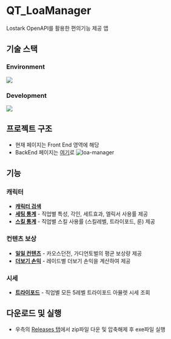 # QT_LoaManager
Lostark OpenAPI를 활용한 편의기능 제공 앱
## 기술 스택
### Environment
<img src="https://img.shields.io/badge/qt-41CD52?style=for-the-badge&logo=qt&logoColor=white"> 

### Development
<img src="https://img.shields.io/badge/c++-00599C?style=for-the-badge&logo=cplusplus&logoColor=white"> 

## 프로젝트 구조
- 현재 페이지는 Front End 영역에 해당
- BackEnd 페이지는 [여기](https://github.com/Wseop/LoaManagerServer)로
![loa-manager](https://github.com/Wseop/QT_LoaManager/assets/18005580/0c626eb4-46f2-459a-93fb-b63b6daba2f8)
## 기능
### 캐릭터
- **[캐릭터 검색](https://github.com/Wseop/QT_LoaManager/tree/master/function/character_search)**
- **[세팅 통계](https://github.com/Wseop/QT_LoaManager/tree/master/function/statistic_armory)** - 직업별 특성, 각인, 세트효과, 엘릭서 사용률 제공
- **[스킬 통계](https://github.com/Wseop/QT_LoaManager/tree/master/function/statistic_skill)** - 직업별 스킬 사용률 (스킬레벨, 트라이포드, 룬) 제공
### 컨텐츠 보상
- **[일일 컨텐츠](https://github.com/Wseop/QT_LoaManager/tree/master/function/statistic_daily)** - 카오스던전, 가디언토벌의 평균 보상량 제공
- **[더보기 손익](https://github.com/Wseop/QT_LoaManager/tree/master/function/raid_profit)** - 레이드별 더보기 손익을 계산하여 제공
### 시세
- **[트라이포드](https://github.com/Wseop/QT_LoaManager/tree/master/function/tripod_search)** - 직업별 모든 5레벨 트라이포드 아뮬렛 시세 조회
## 다운로드 및 실행
- 우측의 [Releases 탭](https://github.com/Wseop/QT_LoaManager/releases)에서 zip파일 다운 및 압축해제 후 exe파일 실행
